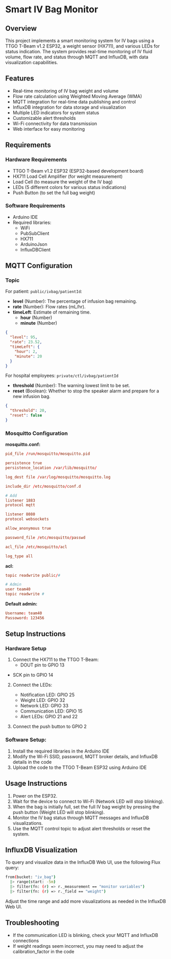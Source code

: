 # Smart IV Bag Monitor

## Overview

This project implements a smart monitoring system for IV bags using a TTGO T-Beam v1.2 ESP32, a weight sensor (HX711), and various LEDs for status indication. The system provides real-time monitoring of IV fluid volume, flow rate, and status through MQTT and InfluxDB, with data visualization capabilities.

## Features

- Real-time monitoring of IV bag weight and volume
- Flow rate calculation using Weighted Moving Average (WMA)
- MQTT integration for real-time data publishing and control
- InfluxDB integration for data storage and visualization
- Multiple LED indicators for system status
- Customizable alert thresholds
- Wi-Fi connectivity for data transmission
- Web interface for easy monitoring

## Requirements

### Hardware Requirements

- TTGO T-Beam v1.2 ESP32 (ESP32-based development board)
- HX711 Load Cell Amplifier (for weight measurement)
- Load Cell (to measure the weight of the IV bag)
- LEDs (5 different colors for various status indications)
- Push Button (to set the full bag weight)

### Software Requirements

- Arduino IDE
- Required libraries:
  - WiFi
  - PubSubClient
  - HX711
  - ArduinoJson
  - InfluxDBClient

## MQTT Configuration

### Topic

For patient: `public/ivbag/patientId`:

- **level** (Number): The percentage of infusion bag remaining.
- **rate** (Number): Flow rates (mL/hr).
- **timeLeft**: Estimate of remaining time.
  - **hour** (Number)
  - **minute** (Number)

```json
{
  "level": 95,
  "rate": 23.52,
  "timeLeft": {
    "hour": 2,
    "minute": 20
  }
}
```

For hospital employees: `private/ctl/ivbag/patientId`

- **threshold** (Number): The warning lowest limit to be set.
- **reset** (Boolean): Whether to stop the speaker alarm and prepare for a new infusion bag.

```json
{
  "threshold": 20,
  "reset": false
}
```

### Mosquitto Configuration

**mosquitto.conf:**

```conf
pid_file /run/mosquitto/mosquitto.pid

persistence true
persistence_location /var/lib/mosquitto/

log_dest file /var/log/mosquitto/mosquitto.log

include_dir /etc/mosquitto/conf.d

# Add
listener 1883
protocol mqtt

listener 8080
protocol websockets

allow_anonymous true

password_file /etc/mosquitto/passwd

acl_file /etc/mosquitto/acl

log_type all
```

**acl:**

```conf
topic readwrite public/#

# Admin
user team40
topic readwrite #
```

**Default admin:**

```conf
Username: team40
Passoword: 123456
```

## Setup Instructions

### Hardware Setup

1. Connect the HX711 to the TTGO T-Beam:
   - DOUT pin to GPIO 13
  - SCK pin to GPIO 14

2. Connect the LEDs:
   - Notification LED: GPIO 25
   - Weight LED: GPIO 32
   - Network LED: GPIO 33
   - Communication LED: GPIO 15
   - Alert LEDs: GPIO 21 and 22

3. Connect the push button to GPIO 2

### Software Setup:

1. Install the required libraries in the Arduino IDE
2. Modify the Wi-Fi SSID, password, MQTT broker details, and InfluxDB details in the code
3. Upload the code to the TTGO T-Beam ESP32 using Arduino IDE

## Usage Instructions
1. Power on the ESP32.
2. Wait for the device to connect to Wi-Fi (Network LED will stop blinking).
3. When the bag is initially full, set the full IV bag weight by pressing the push button (Weight LED will stop blinking).
4. Monitor the IV bag status through MQTT messages and InfluxDB visualizations.
5. Use the MQTT control topic to adjust alert thresholds or reset the system.

## InfluxDB Visualization
To query and visualize data in the InfluxDB Web UI, use the following Flux query:

```bash
from(bucket: "iv_bag")
  |> range(start: -5m)
  |> filter(fn: (r) => r._measurement == "monitor variables")
  |> filter(fn: (r) => r._field == "weight")
```
Adjust the time range and add more visualizations as needed in the InfluxDB Web UI.

## Troubleshooting
- If the communication LED is blinking, check your MQTT and InfluxDB connections
- If weight readings seem incorrect, you may need to adjust the calibration_factor in the code
